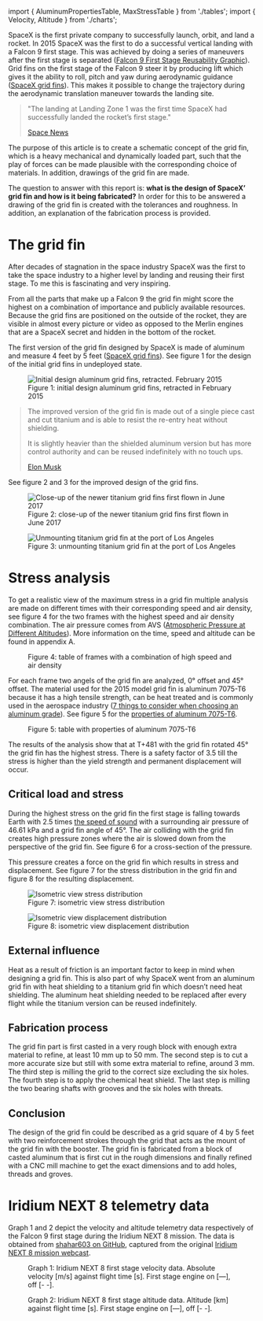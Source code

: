import { AluminumPropertiesTable, MaxStressTable } from './tables';
import { Velocity, Altitude } from './charts';

SpaceX is the first private company to successfully launch, orbit, and land a rocket. In 2015 SpaceX was the first to do a successful vertical landing with a Falcon 9 first stage. This was achieved by doing a series of maneuvers after the first stage is separated ([Falcon 9 First Stage Reusability Graphic](https://en.wikipedia.org/wiki/File:Falcon_9_First_Stage_Reusability_Graphic.jpg)). Grid fins on the first stage of the Falcon 9 steer it by producing lift which gives it the ability to roll, pitch and yaw during aerodynamic guidance ([SpaceX grid fins](https://www.spacex.com/news/2015/08/31/grid-fins)). This makes it possible to change the trajectory during the aerodynamic translation maneuver towards the landing site.

> "The landing at Landing Zone 1 was the first time SpaceX had successfully landed the rocket’s first stage."
>
> [Space News](https://spacenews.com/falcon-9-launches-orbcomm-satellites-first-stage-lands/)

The purpose of this article is to create a schematic concept of the grid fin, which is a heavy mechanical and dynamically loaded part, such that the play of forces can be made plausible with the corresponding choice of materials. In addition, drawings of the grid fin are made.

The question to answer with this report is: **what is the design of SpaceX’ grid fin and how is it being fabricated?** In order for this to be answered a drawing of the grid fin is created with the tolerances and roughness. In addition, an explanation of the fabrication process is provided.

# The grid fin
After decades of stagnation in the space industry SpaceX was the first to take the space industry to a higher level by landing and reusing their first stage. To me this is fascinating and very inspiring.

From all the parts that make up a Falcon 9 the grid fin might score the highest on a combination of importance and publicly available resources. Because the grid fins are positioned on the outside of the rocket, they are visible in almost every picture or video as opposed to the Merlin engines that are a SpaceX secret and hidden in the bottom of the rocket.

The first version of the grid fin designed by SpaceX is made of aluminum and measure 4 feet by 5 feet ([SpaceX grid fins](https://www.spacex.com/news/2015/08/31/grid-fins)). See figure 1 for the design of the initial grid fins in undeployed state.

<figure>
  <img src="./grid-fin-2015.jpg" alt="Initial design aluminum grid fins, retracted. February 2015" />
  <figcaption>Figure 1: initial design aluminum grid fins, retracted in February 2015</figcaption>
</figure>


> The improved version of the grid fin is made out of a single piece cast and cut titanium and is able to resist the re-entry heat without shielding.
>
> It is slightly heavier than the shielded aluminum version but has more control authority and can be reused indefinitely with no touch ups.
>
> [Elon Musk](https://twitter.com/elonmusk/status/878821062326198272)

See figure 2 and 3 for the improved design of the grid fins.


<figure>
  <img src="./grid-fin-2017.jpg" alt="Close-up of the newer titanium grid fins first flown in June 2017" />
  <figcaption>Figure 2: close-up of the newer titanium grid fins first flown in June 2017</figcaption>
</figure>

<figure>
  <img src="./grid-fin-2017-unmount.jpeg" alt="Unmounting titanium grid fin at the port of Los Angeles" />
  <figcaption>Figure 3: unmounting titanium grid fin at the port of Los Angeles</figcaption>
</figure>


# Stress analysis
To get a realistic view of the maximum stress in a grid fin multiple analysis are made on different times with their corresponding speed and air density, see figure 4 for the two frames with the highest speed and air density combination. The air pressure comes from AVS ([Atmospheric Pressure at Different Altitudes](https://www.avs.org/AVS/files/c7/c7edaedb-95b2-438f-adfb-36de54f87b9e.pdf)). More information on the time, speed and altitude can be found in appendix A.

<figure>
  <MaxStressTable />
  <figcaption>Figure 4: table of frames with a combination of high speed and air density</figcaption>
</figure>

For each frame two angels of the grid fin are analyzed, 0° offset and 45° offset. The material used for the 2015 model grid fin is aluminum 7075-T6 because it has a high tensile strength, can be heat treated and is commonly used in the aerospace industry ([7 things to consider when choosing an aluminum grade](https://www.metalsupermarkets.com/7-things-consider-choosing-aluminum-grade/)). See figure 5 for the [properties of aluminum 7075-T6](http://asm.matweb.com/search/SpecificMaterial.asp?bassnum=MA7075T6).



<figure>
  <AluminumPropertiesTable />
  <figcaption>Figure 5: table with properties of aluminum 7075-T6</figcaption>
</figure>


The results of the analysis show that at T+481 with the grid fin rotated 45° the grid fin has the highest stress. There is a safety factor of 3.5 till the stress is higher than the yield strength and permanent displacement will occur.

## Critical load and stress
During the highest stress on the grid fin the first stage is falling towards Earth with 2.5 times [the speed of sound](https://en.wikipedia.org/wiki/Speed_of_sound) with a surrounding air pressure of 46.61 kPa and a grid fin angle of 45°. The air colliding with the grid fin creates high pressure zones where the air is slowed down from the perspective of the grid fin. See figure 6 for a cross-section of the pressure.

This pressure creates a force on the grid fin which results in stress and displacement. See figure 7 for the stress distribution in the grid fin and figure 8 for the resulting displacement.

<figure>
  <img src="./grid-fin-2015-stress.png" alt="Isometric view stress distribution" />
  <figcaption>Figure 7: isometric view stress distribution</figcaption>
</figure>

<figure>
  <img src="./grid-fin-2015-displacement.png" alt="Isometric view displacement distribution" />
  <figcaption>Figure 8: isometric view displacement distribution</figcaption>
</figure>


## External influence
Heat as a result of friction is an important factor to keep in mind when designing a grid fin. This is also part of why SpaceX went from an aluminum grid fin with heat shielding to a titanium grid fin which doesn’t need heat shielding. The aluminum heat shielding needed to be replaced after every flight while the titanium version can be reused indefinitely.
 
## Fabrication process
The grid fin part is first casted in a very rough block with enough extra material to refine, at least 10 mm up to 50 mm. The second step is to cut a more accurate size but still with some extra material to refine, around 3 mm. The third step is milling the grid to the correct size excluding the six holes. The fourth step is to apply the chemical heat shield. The last step is milling the two bearing shafts with grooves and the six holes with threats.
 
## Conclusion
The design of the grid fin could be described as a grid square of 4 by 5 feet with two reinforcement strokes through the grid that acts as the mount of the grid fin with the booster. The grid fin is fabricated from a block of casted aluminum that is first cut in the rough dimensions and finally refined with a CNC mill machine to get the exact dimensions and to add holes, threads and groves.


# Iridium NEXT 8 telemetry data

Graph 1 and 2 depict the velocity and altitude telemetry data respectively of the Falcon 9 first stage during the Iridium NEXT 8 mission. The data is obtained from [shahar603 on GitHub](https://github.com/shahar603/Telemetry-Data/tree/master/Iridium%20NEXT%208), captured from the original [Iridium NEXT 8 mission webcast](https://youtu.be/VshdafZvwrg).

<figure>
  <figcaption>
    Graph 1: Iridium NEXT 8 first stage velocity data. Absolute velocity [m/s] against flight time [s]. First stage engine on [—], off [- -].
  </figcaption>
  <Velocity />
</figure>

<figure>
  <figcaption>
    Graph 2: Iridium NEXT 8 first stage altitude data. Altitude [km] against flight time [s]. First stage engine on [—], off [- -].
  </figcaption>
  <Altitude />
</figure>

